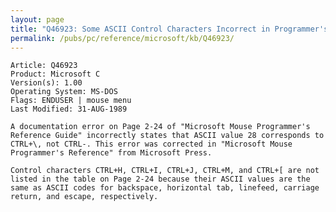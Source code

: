 ```yaml
---
layout: page
title: "Q46923: Some ASCII Control Characters Incorrect in Programmer's Manual"
permalink: /pubs/pc/reference/microsoft/kb/Q46923/
---
```


	Article: Q46923
	Product: Microsoft C
	Version(s): 1.00
	Operating System: MS-DOS
	Flags: ENDUSER | mouse menu
	Last Modified: 31-AUG-1989
	
	A documentation error on Page 2-24 of "Microsoft Mouse Programmer's
	Reference Guide" incorrectly states that ASCII value 28 corresponds to
	CTRL+\, not CTRL-. This error was corrected in "Microsoft Mouse
	Programmer's Reference" from Microsoft Press.
	
	Control characters CTRL+H, CTRL+I, CTRL+J, CTRL+M, and CTRL+[ are not
	listed in the table on Page 2-24 because their ASCII values are the
	same as ASCII codes for backspace, horizontal tab, linefeed, carriage
	return, and escape, respectively.
